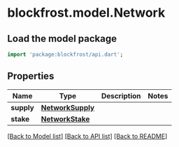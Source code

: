 # blockfrost.model.Network

## Load the model package
```dart
import 'package:blockfrost/api.dart';
```

## Properties
Name | Type | Description | Notes
------------ | ------------- | ------------- | -------------
**supply** | [**NetworkSupply**](NetworkSupply.md) |  | 
**stake** | [**NetworkStake**](NetworkStake.md) |  | 

[[Back to Model list]](../README.md#documentation-for-models) [[Back to API list]](../README.md#documentation-for-api-endpoints) [[Back to README]](../README.md)


